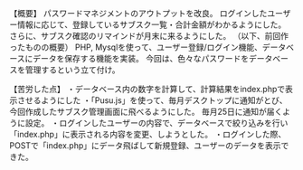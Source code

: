 【概要】
パスワードマネジメントのアウトプットを改良。
ログインしたユーザー情報に応じて、登録しているサブスク一覧・合計金額がわかるようにした。
さらに、サブスク確認のリマインドが月末に来るようにした。
（以下、前回作ったものの概要）
PHP, Mysqlを使って、ユーザー登録/ログイン機能、データベースにデータを保存する機能を実装。
今回は、色々なパスワードをデータベースを管理するという立て付け。

【苦労した点】
・データベース内の数字を計算して、計算結果をindex.phpで表示させるようにした
・「Pusu.js」を使って、毎月デスクトップに通知がとび、今回作成したサブスク管理画面に飛べるようにした。
毎月25日に通知が届くように設定。
・ログインしたユーザーの内容で、データベースで絞り込みを行い「index.php」に表示される内容を変更、しようとした。
・ログインした際、POSTで「index.php」にデータ飛ばして新規登録、ユーザーのデータを表示できた。
